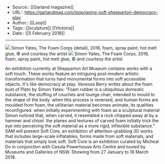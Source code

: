 ﻿
  * Source:: [[Garland magazine]]
  * URL:: https://garlandmag.com/loop/going-soft-shepparton-democracy-play
  * Author:: [[Loop]]
  * Tags:: [[sculpture]] [[Victoria]]
  * Date:: [[5 February 2018]]


* * *
[![](https://garlandmag.com/wp-content/uploads/2018/02/Soft_Core_2016_045.jpg)](https://garlandmag.com/wp-content/uploads/2018/02/Soft_Core_2016_045.jpg)
     Simon Yates, The Foam Corps (detail), 2016, foam, spray paint, hot melt glue, © and courtesy the artist
[![](https://garlandmag.com/wp-content/uploads/2018/02/Soft-Core-at-SAM_Simon-Yates-The-Foam-Corps-2016-1024x768.jpg)](https://garlandmag.com/wp-content/uploads/2018/02/Soft-Core-at-SAM_Simon-Yates-The-Foam-Corps-2016.jpg)
     Simon Yates, The Foam Corps, 2016, foam, spray paint, hot melt glue, © and courtesy the artist
  

An exhibition currently at Shepparton Art Museum contains works with a soft touch. These works feature an intriguing post-modern artistic transformation that turns hard monumental forms into soft accessible objects. It's like democracy at play. 
Vanessa Berry writes about the foam bust of Plato by Simon Yates: "Foam rubber is a ubiquitous domestic substance, the stuffing of couches and lounge chair, intended to mould to the shape of the body. when this process is reversed, and human forms are moulded from foam, the utilitarian material becomes animate, its qualities reconfigured. when initially experimenting with foam as a sculptural material Simon noticed that, when carved, it resembled a rock chipped away at by a hammer and chisel. the planes and textures of carved foam initially trick the eye into perceiving the soft material as a more rigid, inflexible substance."
SAM will present Soft Core, an exhibition of attention-grabbing 3D works that includes large-scale inflatables, forms made from soft materials, and materials that simply look soft. Soft Core is an exhibition curated by Micheal Do in conjunction with Casula Powerhouse Arts Centre and toured by Museums and Galleries of NSW. Showing from 27 January to 18 March 2018.
